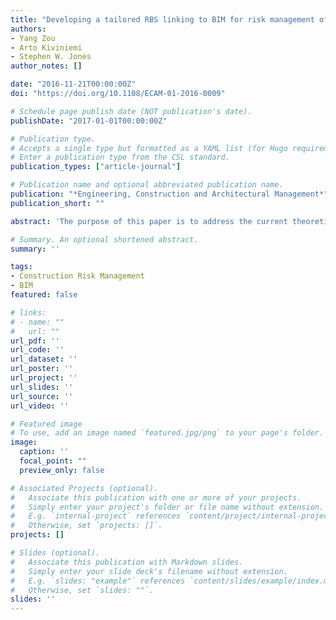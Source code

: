 ```yaml
---
title: "Developing a tailored RBS linking to BIM for risk management of bridge projects"
authors:
- Yang Zou
- Arto Kiviniemi
- Stephen W. Jones
author_notes: []

date: "2016-11-21T00:00:00Z"
doi: "https://doi.org/10.1108/ECAM-01-2016-0009"

# Schedule page publish date (NOT publication's date).
publishDate: "2017-01-01T00:00:00Z"

# Publication type.
# Accepts a single type but formatted as a YAML list (for Hugo requirements).
# Enter a publication type from the CSL standard.
publication_types: ["article-journal"]

# Publication name and optional abbreviated publication name.
publication: "*Engineering, Construction and Architectural Management*"
publication_short: ""

abstract: 'The purpose of this paper is to address the current theoretical gap in integrating knowledge and experience into Building Information Model (BIM) for risk management of bridge projects by developing a tailored Risk Breakdown Structure (RBS) and formalising an active link between the resulting RBS and BIM. A three-step approach is used in this study to develop a tailored RBS for bridge projects and a conceptual model for the linkage between the RBS and BIM. First, the integrated bridge information model is in concept separated into four levels of contents (LOCs) and six technical systems based on analysis of the Industry Foundation Classes specification, a critical review of previous studies and authors’ project experience. The second step develops a knowledge-based risk database through an extensive collection of risk data, a process of data mining, and further assessment and translation of data. A critical analysis is conducted in the last step to determine on which level the different risks should be allocated to bridge projects and to propose a conceptual model for linking the tailored RBS to the four LOCs and six technical systems of BIM. The findings suggest that the traditional method and BIM can be merged as an integrated solution for risk management by establishing the linkage between RBS and BIM. This solution can take advantage of both the traditional method and BIM for managing risks. On the one hand, RBS enables risk information to be stored in a formal structure, used and communicated effectively. On the other hand, some features of BIM such as 3D visualisation and 4D construction scheduling can facilitate the risk identification, analysis, and communication at an early project stage. A limitation is that RBS is a qualitative technique and only plays a limited role in quantitative risk analysis. As a result, when implementing this proposed method, further techniques may be needed for assisting quantitative risk analysis, evaluation, and treatment. Another limitation is that the proposed method has not yet been implemented for validation in practice. Hence, recommendations for future research are to: improve the quantitative risk analysis and treatment capabilities of this proposed solution; develop computer tools to support the solution; integrate the linkage into a traditional workflow; and test this solution in some small and large projects for validation. Through linking risk information to BIM, project participants could check and review the linked information for identifying potential risks and seeking possible mitigation measures, when project information is being transferred between different people or forwarded to the next phase. This study contributes to the theoretical development for aligning traditional methods and BIM for risk management, by introducing a new conceptual model for linking RBS to BIM.'

# Summary. An optional shortened abstract.
summary: ''

tags:
- Construction Risk Management
- BIM
featured: false

# links:
# - name: ""
#   url: ""
url_pdf: ''
url_code: ''
url_dataset: ''
url_poster: ''
url_project: ''
url_slides: ''
url_source: ''
url_video: ''

# Featured image
# To use, add an image named `featured.jpg/png` to your page's folder. 
image:
  caption: ''
  focal_point: ""
  preview_only: false

# Associated Projects (optional).
#   Associate this publication with one or more of your projects.
#   Simply enter your project's folder or file name without extension.
#   E.g. `internal-project` references `content/project/internal-project/index.md`.
#   Otherwise, set `projects: []`.
projects: []

# Slides (optional).
#   Associate this publication with Markdown slides.
#   Simply enter your slide deck's filename without extension.
#   E.g. `slides: "example"` references `content/slides/example/index.md`.
#   Otherwise, set `slides: ""`.
slides: ''
---
```


